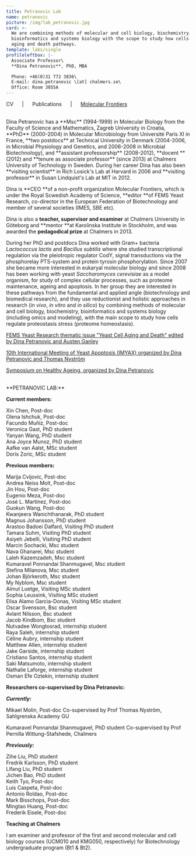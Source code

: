 ```yaml
---
title: Petranovic Lab
name: petranovic
picture: /img/lab_petranovic.jpg
card: >-
  We are combining methods of molecular and cell biology, biochemistry,
  bioinformatics and systems biology with the scope to study how cells regulate
  aging and death pathways.
template: labs/single
profileleftbox: |-
  Associate Professor\
  **Dina Petranovic**, PhD, MBA

  Phone: +46(0)31 772 3836\
  E-mail: dina.petranovic \[at] chalmers.se\
  Office: Room 3055A
---
```

CV &nbsp;&nbsp;&nbsp;&nbsp; | &nbsp;&nbsp;&nbsp;&nbsp; Publications &nbsp;&nbsp;&nbsp;&nbsp; | &nbsp;&nbsp;&nbsp;&nbsp; [Molecular Frontiers](http://www.molecularfrontiers.com/management-and-editorial-team)

<br>
Dina Petranovic has a **Msc** (1994-1999) in Molecular Biology from the Faculty of Science and Mathematics, Zagreb University in Croatia, **PhD** (2000-2004) in Molecular Microbiology from Université Paris XI in France, **two postdocs** at Technical University in Denmark (2004-2006, in Microbial Physiology and Genetics, and 2006-2008 in Microbial Biotechnology), and **assistant professorship** (2008-2012), **docent **(2012) and **tenure as associate professor** (since 2013) at Chalmers University of Technology in Sweden. During her career Dina has also been **visiting scientist** in Rich Losick's Lab at Harvard in 2006 and **visiting professor** in Susan Lindquist's Lab at MIT in 2012.

Dina is **CEO **of a non-profit organization Molecular Frontiers, which is under the Royal Scwedish Academy of Science, **editor **of FEMS Yeast Research, co-director in the European Federation of Biotechnology and member of several societies (IMES, SBE etc).

Dina is also a **teacher, supervisor and examiner** at Chalmers University in Göteborg and **mentor **at Karolinska Institute in Stockholm, and was awarded the **pedagodical prize** at Chalmers in 2013.

During her PhD and postdocs Dina worked with Gram+ bacteria _Lactococcus lactis_ and _Bacillus subtilis_ where she studied transcriptional regulation via the pleiotropic regulator CodY, signal transductions via the phosphorelay PTS-system and protein tyrosin phosphorylation. Since 2007 she became more interested in eukaryal molecular biology and since 2008 has been working with yeast _Saccharomyces cerevisiae_ as a model organism, for study of complex cellular processes, such as proteome maintenance, ageing and apoptosis. In her group they are interested in these pathways from the fundamental and applied angle (biotechnology and biomedical research), and they use reductionist and holistic approaches in research (_in vivo_, _in vitro_ and _in silico_) by combining methods of molecular and cell biology, biochemistry, bioinformatics and systems biology (including omics and modeling), with the main scope to study how cells regulate proteostasis stress (proteome homeostasis).

[FEMS Yeast Research thematic issue "Yeast Cell Aging and Death" edited by Dina Petranovic and Austen Ganley](https://onlinelibrary.wiley.com/toc/15671364/14/1)

[10th International Meeting of Yeast Apoptosis (IMYAX) organized by Dina Petranovic and Thomas Nyström](http://www.sysbio.se/imyaX/)

[Symposium on Healthy Ageing, organized by Dina Petranovic](http://www.chalmers.se/en/areas-of-advance/lifescience/events/Healthy-Ageing-Seminar/Pages/default.aspx)

<br>
**PETRANOVIC LAB:**

**Current members:**

Xin Chen,  Post-doc  
Olena Ishchuk,  Post-doc    
Facundo Muñiz,  Post-doc  
Veronica Gast,  PhD student  
Yanyan Wang,  PhD student  
Ana Joyce Munoz,  PhD student  
Aafke van Aalst,  MSc student  
Doris Zoric,  MSc student

**Previous members:**

Marija Cvijovic, Post-doc  
Andrea Neiss Molt, Post-doc  
Jin Hou, Post-doc  
Eugenio Meza, Post-doc  
José L. Martínez, Post-doc  
Guokun Wang, Post-doc  
Kwanjeera Wanichthanarak,  PhD student  
Magnus Johansson,  PhD student  
Arastoo Badoei Dalfard, Visiting PhD student  
Tamara Suhm, Visiting PhD student  
Asiyeh Jebelli, Visiting PhD student  
Marcin Sochacki, Msc student  
Nava Ghanarei, Msc student  
Laleh Kazemzadeh, Msc student  
Kumaravel Ponnandai Shanmugavel, Msc student  
Stefina Milanova, Msc student  
Johan Björkeroth, Msc student  
My Nyblom, Msc student  
Almut Luetge, Visiting MSc student  
Sophia Leussink, Visiting MSc student  
Elisa Alamo Garcia-Donas, Visiting MSc student  
Oscar Svensson, Bsc student  
Avlant Nilsson, Bsc student  
Jacob Kindbom, Bsc student  
Nutvadee Wongtosrad, internship student  
Raya Saleh, internship student  
Céline Aubry, internship student  
Matthew Allen, internship student  
Jake Garside, internship student  
Cristiano Santos, internship student  
Saki Matsumoto, internship student  
Nathalie Laforge, internship student  
Osman Efe Oztekin, internship student

**Researchers co-supervised by Dina Petranovic:**

**_Currently:_**

Mikael Molin,  Post-doc
Co-supervised by Prof Thomas Nyström, Sahlgrenska Academy GU

Kumaravel Ponnandai Shanmugavel, PhD student
Co-supervised by Prof Pernilla Wittung-Stafshede, Chalmers

**_Previously:_**

Zihe Liu,  PhD student  
Fredrik Karlsson,  PhD student  
Lifang Liu,  PhD student  
Jichen Bao,  PhD student  
Keith Tyo,  Post-doc  
Luis Caspeta,  Post-doc  
Antonio Roldao,  Post-doc  
Mark Bisschops,  Post-doc  
Mingtao Huang,  Post-doc  
Frederik Eisele,  Post-doc

**Teaching at Chalmers**

I am examiner and professor of the first and second molecular and cell biology courses (UCM010 and KMG050, respectively) for Biotechnology undergraduate program (Bt1 & Bt2).
